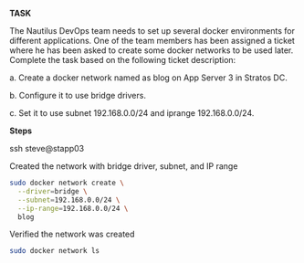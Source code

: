 **TASK**

The Nautilus DevOps team needs to set up several docker environments for different applications. One of the team members has been assigned a ticket where he has been asked to create some docker networks to be used later. Complete the task based on the following ticket description:

a. Create a docker network named as blog on App Server 3 in Stratos DC.

b. Configure it to use bridge drivers.

c. Set it to use subnet 192.168.0.0/24 and iprange 192.168.0.0/24.

**Steps**

ssh steve@stapp03

Created the network with bridge driver, subnet, and IP range

```bash
sudo docker network create \
  --driver=bridge \
  --subnet=192.168.0.0/24 \
  --ip-range=192.168.0.0/24 \
  blog
```

Verified the network was created

```bash
sudo docker network ls
```


